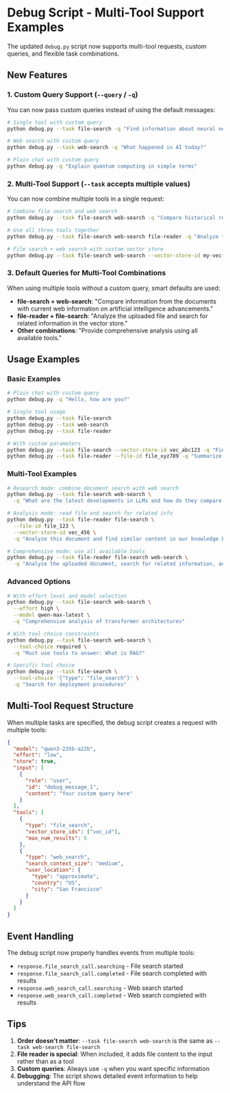 # Debug Script - Multi-Tool Support Examples

The updated `debug.py` script now supports multi-tool requests, custom queries, and flexible task combinations.

## New Features

### 1. Custom Query Support (`--query` / `-q`)
You can now pass custom queries instead of using the default messages:

```bash
# Single tool with custom query
python debug.py --task file-search -q "Find information about neural networks"

# Web search with custom query
python debug.py --task web-search -q "What happened in AI today?"

# Plain chat with custom query
python debug.py -q "Explain quantum computing in simple terms"
```

### 2. Multi-Tool Support (`--task` accepts multiple values)
You can now combine multiple tools in a single request:

```bash
# Combine file search and web search
python debug.py --task file-search web-search -q "Compare historical research with current developments in AI"

# Use all three tools together
python debug.py --task file-search web-search file-reader -q "Analyze this document and find related information"

# File search + web search with custom vector store
python debug.py --task file-search web-search --vector-store-id my-vec-123 -q "What are transformers in machine learning?"
```

### 3. Default Queries for Multi-Tool Combinations
When using multiple tools without a custom query, smart defaults are used:

- **file-search + web-search**: "Compare information from the documents with current web information on artificial intelligence advancements."
- **file-reader + file-search**: "Analyze the uploaded file and search for related information in the vector store."
- **Other combinations**: "Provide comprehensive analysis using all available tools."

## Usage Examples

### Basic Examples

```bash
# Plain chat with custom query
python debug.py -q "Hello, how are you?"

# Single tool usage
python debug.py --task file-search
python debug.py --task web-search
python debug.py --task file-reader

# With custom parameters
python debug.py --task file-search --vector-store-id vec_abc123 -q "Find policy documents"
python debug.py --task file-reader --file-id file_xyz789 -q "Summarize this document"
```

### Multi-Tool Examples

```bash
# Research mode: combine document search with web search
python debug.py --task file-search web-search \
  -q "What are the latest developments in LLMs and how do they compare to foundational research?"

# Analysis mode: read file and search for related info
python debug.py --task file-reader file-search \
  --file-id file_123 \
  --vector-store-id vec_456 \
  -q "Analyze this document and find similar content in our knowledge base"

# Comprehensive mode: use all available tools
python debug.py --task file-reader file-search web-search \
  -q "Analyze the uploaded document, search for related information, and compare with current web data"
```

### Advanced Options

```bash
# With effort level and model selection
python debug.py --task file-search web-search \
  --effort high \
  --model qwen-max-latest \
  -q "Comprehensive analysis of transformer architectures"

# With tool choice constraints
python debug.py --task file-search web-search \
  --tool-choice required \
  -q "Must use tools to answer: What is RAG?"

# Specific tool choice
python debug.py --task file-search \
  --tool-choice '{"type": "file_search"}' \
  -q "Search for deployment procedures"
```

## Multi-Tool Request Structure

When multiple tasks are specified, the debug script creates a request with multiple tools:

```json
{
  "model": "qwen3-235b-a22b",
  "effort": "low",
  "store": true,
  "input": [
    {
      "role": "user",
      "id": "debug_message_1",
      "content": "Your custom query here"
    }
  ],
  "tools": [
    {
      "type": "file_search",
      "vector_store_ids": ["vec_id"],
      "max_num_results": 5
    },
    {
      "type": "web_search",
      "search_context_size": "medium",
      "user_location": {
        "type": "approximate",
        "country": "US",
        "city": "San Francisco"
      }
    }
  ]
}
```

## Event Handling

The debug script now properly handles events from multiple tools:

- `response.file_search_call.searching` - File search started
- `response.file_search_call.completed` - File search completed with results
- `response.web_search_call.searching` - Web search started
- `response.web_search_call.completed` - Web search completed with results

## Tips

1. **Order doesn't matter**: `--task file-search web-search` is the same as `--task web-search file-search`
2. **File reader is special**: When included, it adds file content to the input rather than as a tool
3. **Custom queries**: Always use `-q` when you want specific information
4. **Debugging**: The script shows detailed event information to help understand the API flow